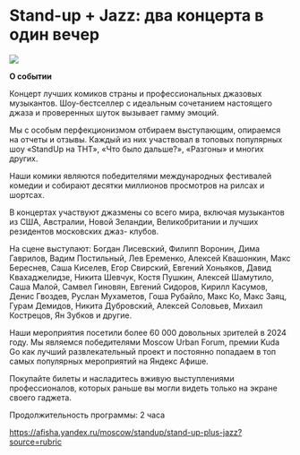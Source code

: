 # Stand-up + Jazz: два концерта в один вечер
![](https://yandex-afisha.naydex.net/s1665wq37/6a2b07P2/LTsz4YlpJMQSeISblTcV6CDpLlIiVVqJFkCEp7CLnnnelBlXqKQb6oRb3PoUPoJtPdMZabUwFum3NcQRBZ-zIuxfEvFozYFVUnykv-GTkAhB_fpGxyB_2RfF8fUEmx7Iq2T4NMpmiehH-Fst01kVGHg2rKklYbL54oDEEMR7siSfjjPFXK-FpOE5NnjkcKfIAE5NsBLkS3uQM3XUthhOqqo3SSfqBhrKRur6j_IIp4i4JF7bJUWBivMgx9BSWtGn_slBdD3tFKfxWqfLxSD1W0ENn0GgFIiq0fFX52cZvtgLBYuWKdZ7SjZry64AWOc7GcdcONeXM1mh8QYhYbqiJzwps9Yf7vaHY8r3Klaw9GqRLTxishXZ2sDi9OXGqYwJiUULddtma6q3aBh_0UiGeTgHb1mXhdOZElG28mAawDdMaAB3vhz0ZaK7ZGqU0zSbwq09QlAkm7gCApW35KvPimkm-6R7BIqLNShrXGJ79ekZRo7ZtaVxK6IwVNAiK-FFTXtj561ftmcQeseLJ2D36fJMrdDwdaqqYmIGtEULLhqopkp1e7foqlR7mj2jCMdK-scveQQUMvjAA9YTwfkAFk1oQ0Tv7QY3wpm166QhBWoy_WxgIoZrWACyNcWWK50J2sSqtkjFqni0efjNkxkmiEqlLUnV1GGKoEPncmEbsyXs27KnrP7EhFKbBkr2M0d4Ux-NMoI2SqrSwhYExUp8qFg2ekRJNkqbRwjanDHLRmtqRx9ZtGXxWNLR9FPQ2BNUHolT5jwchFfQ-ZUZ9qL2GcEczpKD9Lj6oCA3ZtSJjwiJd5llGeeKaWRaKY3jiZWKywc_65fF0ehwQLSwAQvzN16asMd_7HRkcVv269RRtboSjwyCseQb6wIxRIVXC38auOYaNHnUeJvGuigfsxgW-nkFHbm1peMKchOUgjAZMtd-i5OmTPxH9ZIr5OjFY5doA32sQrJFennS4MfExtn_KxtkaqeJ99mKhUp4b4B7l3tLdn1LZEWBixNAtKBgOoM3PAsjhoy-hseSuURI12NH2-LdrPOwVonJkIDmpbY7zDjZZZq3epc6i8VoyK3yivU5GSZuuPdG8XswsdXgwQqBtw06c5Yd3qdE03hUyvUDZXkATb7RMoYr-OJR5aQ122w62Hcrxlq066knauktADuV61lGrdtkFAHLESO1A8MKESb8a1OUDh9GJ_BYh-jnMPcrQ03dQIO3yikwEgV1V-j8-HvXO9calKk7RYopjTN41sobVEyZRHcRyTJBpRHA2OFEPmpCND19JFWAGJWYVIMVeyLPDYLBlSmrMuA0dEX47SrZ1ahmOtfrieTqGo-wWgcIWwQvyXU3wbvhIidBg_rg1_9rs1bcvZemMQpn-EbwdntTzN7xMkR5e8GSFhR3OU0J6UT4N9sVq2v1mrjswTs1e0tFnbtn5jNYohOU8XGZw7YfSRClDy60B7PItgsW47Zq4Y6_ANIlSAizIDTFt3stGxtmuDeK9CrZxYgYr_EZNmtLBb6ZZuWzqSFgF0FzmxFl_otTRD-PFMRBakfqJHKFmBJNj4AC1Gq7kAC219ULnjsIxshWeAcKu1Ub-P4Ae8aIeydNW0RlgkmBEpRxoNhS9O9KslUNfeR28XnXu_Uxd4rCrq5jsAXrS9PCRtfmST0oeHVaNUl16lvnKuj9ImtXuvlXLztnB3IJUvBEMDP6cnXMGwKmDA8WNwMopFgksKUpM8zPQUPWSYkQgLbVdqsMWIp0-JSp5HtbVtoZfkE6Fch4ZG-LdPZxuRDi9dJgClHHrQiQtX795BRASlbLt0PGeTK_3fEwBrt50zI1pGbo_3uJBClWSOXZSIUamQ4wuhd4yLVMqDUF4Phi0tXC4hvBVF5Lchcvz8Z0Q-sFm7YzV2gC3G2iwBZLukLSFOQWGV77OhbIFbtkuyiketjdYcnEqEg0bWkWJmO50qI0U6IZ4zZsqXL2z_62pHE71OjkopRIoQ6tU1HkOPgD8UXkxLjce5oGaWR7ZYkJVHmLXwC6xbh79H97l7cRGQFQRcFy-lI0LNkh5o-81oWzGreKpuN3yAOfr-OjJIm6g4MGdFXarghaVogmKdRImeboWG4SO2XI6mdOy7eFkFmiMrdzwtpzJhyJkMU_vSa0IPvWG_RC9hhzfe-ggxXLW7LQlNSGmq7pqJbIFCk2ywoVW8qvAwsG2Ni2nxuF5sP7gvB2A5P7MlVeiMCmnYyXl7NL5Ov2Q8WpQ0xc0qCWaPpAYgYW1Iq9Sdr3q3Qb5Ai6NPuobFIbZbibR0wLFkbR2dDCtdNhCCImTptQRNzcpXUAy5Ra9zN1q_KfD3IAxjpoEiKFpWUITgppZkvn2vT72wZpq1_wK1V4WBavyQRFoZmwMhdRYkpxRu85sJRtXJVHMlqnqcayZGihLszjkmf5ysGhFJQEify6WIcrFGukqQtXS_iMM0gl6Mq1b-vlVnOp0kGXMECqcUdOKkG3jc9WdvEIRljk0WcqgH1fAaLHy1oicQbVV1neuRjHKXRZR5rKJTs63XIrpylrFX2LF8UhGwCB12BBiPLXPBmgx0y9ZjRiuua7hRHlmnE9XXJBNJq6ozMUZBbK_jvK5npliAToieb6KK2iCyVIOieeCMUWM-uSwQfS49ohB347YXbs3bV2EpvkeNcy1QihPvzQcnW7S4IRdCTVWmwbuxTbJdr3G8sHiCh907k1OloVn0q2F4AJIHL2MCIaAdbsSHDnbg92J-ELtknWUGZqoW0d41P1SKjAcpbFZJktOwj0m6Qo9KmINlj5r3BZpYsZF397JFcBCnEAFnAy-OB2_3kyd3385YfQ-4W5tHEF-oGvXsDj9dnYUMJG5gbZTrp7ZYi12Sc7yUepqzziGyeYOxZcOZc0MmkA8wYBIivTJb_pkictbWZWQol2C_UQ1wnwr35DMeY5meKRdEXFap1oSeTIN6sH-5pVWEp9kXjGaygnvolFRYJaUOG3wyJ74lQ8yUKWTd7X1HFrFjvWQYUq8a1_otAHOYvw8nVmBgnNuzrkucf55jjqdHuJDVGot6tbNow45ERzmLECFhDD26NXXKtj1t8_4)

**О событии**

Концерт лучших комиков страны и профессиональных джазовых музыкантов. Шоу-бестселлер с идеальным сочетанием настоящего джаза и проверенных шуток вызывает гамму эмоций.

Мы с особым перфекционизмом отбираем выступающим, опираемся на отчеты и отзывы. Каждый из них участвовал в топовых популярных шоу «StandUp на ТНТ», «Что было дальше?», «Разгоны» и многих других.

Наши комики являются победителями международных фестивалей комедии и собирают десятки миллионов просмотров на рилсах и шортсах.

В концертах участвуют джазмены со всего мира, включая музыкантов из США, Австралии, Новой Зеландии, Великобритании и лучших резидентов московских джаз- клубов.

На сцене выступают: Богдан Лисевский, Филипп Воронин, Дима Гаврилов, Вадим Постильный, Лев Еременко, Алексей Квашонкин, Макс Береснев, Саша Киселев, Егор Свирский, Евгений Хоньяков, Давид Квахаджелидзе, Никита Шевчук, Костя Пушкин, Алексей Шамутило, Саша Малой, Самвел Гиновян, Евгений Сидоров, Кирилл Касумов, Денис Гвоздев, Руслан Мухаметов, Гоша Рубайло, Макс Ко, Макс Заяц, Гурам Демидов, Никита Дубровский, Алексей Соловьев, Михаил Кострецов, Ян Зубков и другие.

Наши мероприятия посетили более 60 000 довольных зрителей в 2024 году. Мы являемся победителями Moscow Urban Forum, премии Kuda Go как лучший развлекательный проект и постоянно попадаем в топ самых популярных мероприятий на Яндекс Афише.

Покупайте билеты и насладитесь вживую выступлениями профессионалов, которых раньше вы могли видеть только на экране своего гаджета.

Продолжительность программы: 2 часа

https://afisha.yandex.ru/moscow/standup/stand-up-plus-jazz?source=rubric
